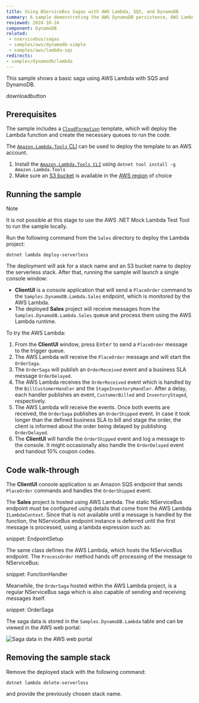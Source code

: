 ```yaml
---
title: Using NServiceBus Sagas with AWS Lambda, SQS, and DynamoDB
summary: A sample demonstrating the AWS DynamoDB persistence, AWS Lambda, and AWS SQS with NServiceBus sagas
reviewed: 2024-10-24
component: DynamoDB
related:
 - nservicebus/sagas
 - samples/aws/dynamodb-simple
 - samples/aws/lambda-sqs
redirects:
- samples/dynamodb/lambda
---
```


This sample shows a basic saga using AWS Lambda with SQS and DynamoDB.

downloadbutton

## Prerequisites

The sample includes a [`CloudFormation`](https://aws.amazon.com/cloudformation/aws-cloudformation-templates/) template, which will deploy the Lambda function and create the necessary queues to run the code.

The [`Amazon.Lambda.Tools` CLI](https://github.com/aws/aws-lambda-dotnet) can be used to deploy the template to an AWS account.

1. Install the [`Amazon.Lambda.Tools CLI`](https://github.com/aws/aws-lambda-dotnet#amazonlambdatools) using `dotnet tool install -g Amazon.Lambda.Tools`
1. Make sure an [S3 bucket](https://aws.amazon.com/s3/) is available in the [AWS region](https://docs.aws.amazon.com/AmazonS3/latest/userguide/Welcome.html#Regions) of choice

## Running the sample

> [!NOTE]
> It is not possible at this stage to use the AWS .NET Mock Lambda Test Tool to run the sample locally.

Run the following command from the `Sales` directory to deploy the Lambda project:

`dotnet lambda deploy-serverless`

The deployment will ask for a stack name and an S3 bucket name to deploy the serverless stack. After that, running the sample will launch a single console window:

* **ClientUI** is a console application that will send a `PlaceOrder` command to the `Samples.DynamoDB.Lambda.Sales` endpoint, which is monitored by the AWS Lambda.
* The deployed **Sales** project will receive messages from the `Samples.DynamoDB.Lambda.Sales` queue and process them using the AWS Lambda runtime.

To try the AWS Lambda:

1. From the **ClientUI** window, press <kbd>Enter</kbd> to send a `PlaceOrder` message to the trigger queue.
2. The AWS Lambda will receive the `PlaceOrder` message and will start the `OrderSaga`.
3. The `OrderSaga` will publish an `OrderReceived` event and a business SLA message `OrderDelayed`.
4. The AWS Lambda receives the `OrderReceived` event which is handled by the `BillCustomerHandler` and the `StageInventoryHandler`. After a delay, each handler publishes an event, `CustomerBilled` and `InventoryStaged`, respectively.
5. The AWS Lambda will receive the events. Once both events are received, the `OrderSaga` publishes an `OrderShipped` event. In case it took longer than the defined business SLA to bill and stage the order, the client is informed about the order being delayed by publishing `OrderDelayed`.
6. The **ClientUI** will handle the `OrderShipped` event and log a message to the console. It might occasionally also handle the `OrderDelayed` event and handout 10% coupon codes.

## Code walk-through

The **ClientUI** console application is an Amazon SQS endpoint that sends `PlaceOrder` commands and handles the `OrderShipped` event.

The **Sales** project is hosted using AWS Lambda. The static NServiceBus endpoint must be configured using details that come from the AWS Lambda `ILambdaContext`. Since that is not available until a message is handled by the function, the NServiceBus endpoint instance is deferred until the first message is processed, using a lambda expression such as:

snippet: EndpointSetup

The same class defines the AWS Lambda, which hosts the NServiceBus endpoint. The `ProcessOrder` method hands off processing of the message to NServiceBus:

snippet: FunctionHandler

Meanwhile, the `OrderSaga` hosted within the AWS Lambda project, is a regular NServiceBus saga which is also capable of sending and receiving messages itself.

snippet: OrderSaga

The saga data is stored in the `Samples.DynamoDB.Lambda` table and can be viewed in the AWS web portal:

![Saga data in the AWS web portal](saga-data.png)

## Removing the sample stack

Remove the deployed stack with the following command:

`dotnet lambda delete-serverless`

and provide the previously chosen stack name.
